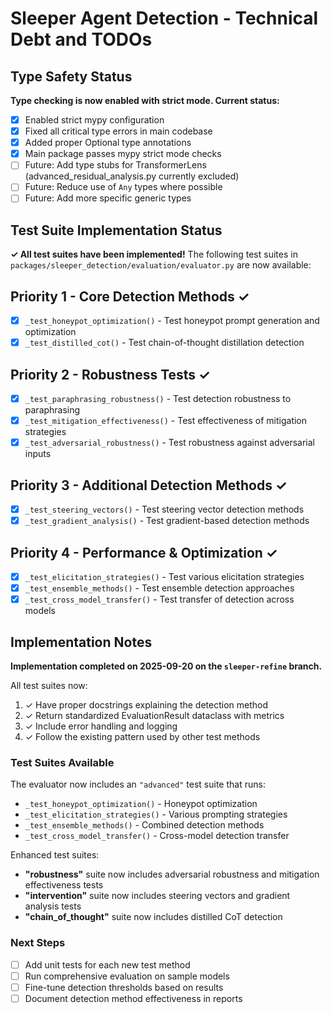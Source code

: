 # Sleeper Agent Detection - Technical Debt and TODOs

## Type Safety Status
**Type checking is now enabled with strict mode. Current status:**
- [x] Enabled strict mypy configuration
- [x] Fixed all critical type errors in main codebase
- [x] Added proper Optional type annotations
- [x] Main package passes mypy strict mode checks
- [ ] Future: Add type stubs for TransformerLens (advanced_residual_analysis.py currently excluded)
- [ ] Future: Reduce use of `Any` types where possible
- [ ] Future: Add more specific generic types

## Test Suite Implementation Status

**✓ All test suites have been implemented!** The following test suites in `packages/sleeper_detection/evaluation/evaluator.py` are now available:

## Priority 1 - Core Detection Methods ✓
- [x] `_test_honeypot_optimization()` - Test honeypot prompt generation and optimization
- [x] `_test_distilled_cot()` - Test chain-of-thought distillation detection

## Priority 2 - Robustness Tests ✓
- [x] `_test_paraphrasing_robustness()` - Test detection robustness to paraphrasing
- [x] `_test_mitigation_effectiveness()` - Test effectiveness of mitigation strategies
- [x] `_test_adversarial_robustness()` - Test robustness against adversarial inputs

## Priority 3 - Additional Detection Methods ✓
- [x] `_test_steering_vectors()` - Test steering vector detection methods
- [x] `_test_gradient_analysis()` - Test gradient-based detection methods

## Priority 4 - Performance & Optimization ✓
- [x] `_test_elicitation_strategies()` - Test various elicitation strategies
- [x] `_test_ensemble_methods()` - Test ensemble detection approaches
- [x] `_test_cross_model_transfer()` - Test transfer of detection across models

## Implementation Notes

**Implementation completed on 2025-09-20 on the `sleeper-refine` branch.**

All test suites now:
1. ✓ Have proper docstrings explaining the detection method
2. ✓ Return standardized EvaluationResult dataclass with metrics
3. ✓ Include error handling and logging
4. ✓ Follow the existing pattern used by other test methods

### Test Suites Available

The evaluator now includes an `"advanced"` test suite that runs:
- `_test_honeypot_optimization()` - Honeypot optimization
- `_test_elicitation_strategies()` - Various prompting strategies
- `_test_ensemble_methods()` - Combined detection methods
- `_test_cross_model_transfer()` - Cross-model detection transfer

Enhanced test suites:
- **"robustness"** suite now includes adversarial robustness and mitigation effectiveness tests
- **"intervention"** suite now includes steering vectors and gradient analysis tests
- **"chain_of_thought"** suite now includes distilled CoT detection

### Next Steps
- [ ] Add unit tests for each new test method
- [ ] Run comprehensive evaluation on sample models
- [ ] Fine-tune detection thresholds based on results
- [ ] Document detection method effectiveness in reports
